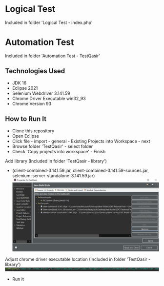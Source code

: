 # Logical Test

Included in folder 'Logical Test - index.php'

# Automation Test

Included in folder 'Automation Test - TestQasir'

## Technologies Used
* JDK 16
* Eclipse 2021
* Selenium Webdriver 3.141.59
* Chrome Driver Executable win32_93
* Chrome Version 93

## How to Run It
* Clone this repository
* Open Eclipse
* Click file - import - general - Existing Projects into Workspace - next
* Browse folder 'TestQasir' - select folder
* Check 'Copy projects into workspace' - Finish

Add library (Included in folder 'TestQasir - library')
* (client-combined-3.141.59.jar, client-combined-3.141.59-sources.jar, selenium-server-standalone-3.141.59.jar)
![Example screenshot](./img/img.PNG)

Adjust chrome driver executable location (Included in folder 'TestQasir - library')
![Example screenshot](./img/img2.PNG)
* Run it
